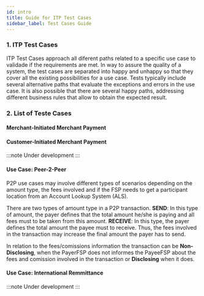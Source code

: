 ```yaml
---
id: intro
title: Guide for ITP Test Cases
sidebar_label: Test Cases Guide
---
```


### 1. ITP Test Cases

ITP Test Cases approach all diferent paths related to a specific use case to
validade if the requirements are met. In way to assure the quality of a system,
the test cases are separated into happy and unhappy so that they cover all the
existing possibilities for a use case. Tests typically include several
alternative paths that evaluate the exceptions and errors in the use case. It is
also possible that there are several happy paths, addressing different business
rules that allow to obtain the expected result.

### 2. List of Teste Cases

#### Merchant-Initiated Merchant Payment

#### Customer-Initiated Merchant Payment

:::note Under development :::

#### Use Case: Peer-2-Peer

P2P use cases may involve different types of scenarios depending on the amount
type, the fees involved and if the FSP needs to get a participant location from
an Account Lookup System (ALS).

There are two types of amount type in a P2P transaction. **SEND**: In this type
of amount, the payer defines that the total amount he/she is paying and all fees
must to be taken from this amount. **RECEIVE**: In this type, the payer defines
the total amount the payee must to receive. Thus, the fees involved in the
transaction may increase the final amount the payer has to send.

In relation to the fees/comissions information the transaction can be
**Non-Disclosing**, when the PayerFSP does not informes the PayeeFSP about the
fees and comission involved in the transaction or **Disclosing** when it does.

#### Use Case: International Remmittance

:::note Under development :::
